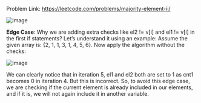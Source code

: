 Problem Link: https://leetcode.com/problems/majority-element-ii/

![image](https://github.com/balotraprashant/a2z/assets/69639884/cc6c3082-d7f5-4483-a999-77e9eae0fa83)

**Edge Case**: Why we are adding extra checks like el2 != v[i] and el1 != v[i] in the first if statements? Let’s understand it using an example:
Assume the given array is: {2, 1, 1, 3, 1, 4, 5, 6}. Now apply the algorithm without the checks:

![image](https://github.com/balotraprashant/a2z/assets/69639884/82d15f55-5dfa-44d0-a3ca-e8106eecbff4)

We can clearly notice that in iteration 5, el1 and el2 both are set to 1 as cnt1 becomes 0 in iteration 4. But this is incorrect. So, to avoid this edge case, we are checking if the current element is already included in our elements, and if it is, we will not again include it in another variable.
